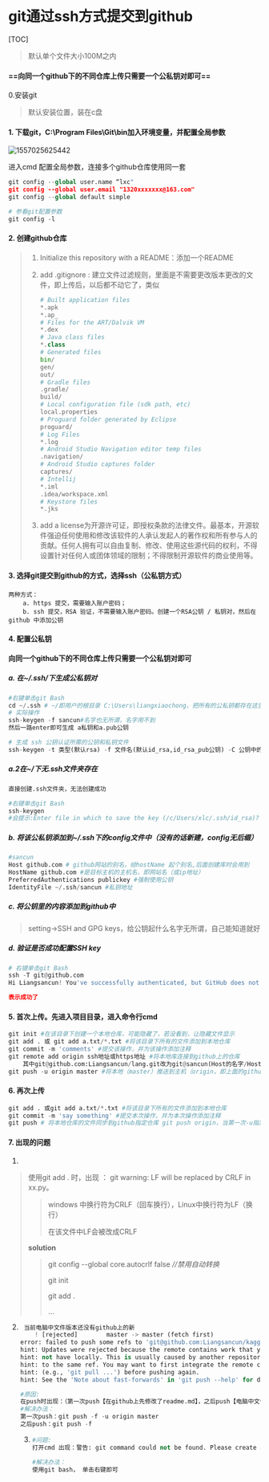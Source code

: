 # git通过ssh方式提交到github

[TOC]

> 默认单个文件大小100M之内

#### ==向同一个github下的不同仓库上传只需要一个公私钥对即可==

0.安装git

> 默认安装位置，装在c盘

#### 1. 下载git，C:\Program Files\Git\bin加入环境变量，并配置全局参数

![1557025625442](C:\Users\liangxiaochong\AppData\Roaming\Typora\typora-user-images\1557025625442.png)

进入cmd 配置全局参数，连接多个github仓库使用同一套

```python
git config --global user.name “lxc"
git config --global user.email "1320xxxxxxx@163.com"
git config --global default simple

# 参看git配置参数
git config -l
```



#### 2. 创建github仓库

> 1. Initialize this repository with a README：添加一个README
>
> 2. add .gitignore : 建立文件过滤规则，里面是不需要更改版本更改的文件，即上传后，以后都不动它了，类似
>
>    ```python 
>    # Built application files
>    *.apk
>    *.ap_
>    # Files for the ART/Dalvik VM
>    *.dex
>    # Java class files
>    *.class
>    # Generated files
>    bin/
>    gen/
>    out/
>    # Gradle files
>    .gradle/
>    build/
>    # Local configuration file (sdk path, etc)
>    local.properties
>    # Proguard folder generated by Eclipse
>    proguard/
>    # Log Files
>    *.log
>    # Android Studio Navigation editor temp files
>    .navigation/
>    # Android Studio captures folder
>    captures/
>    # Intellij
>    *.iml
>    .idea/workspace.xml
>    # Keystore files
>    *.jks
>    ```
>
> 3. add a license为开源许可证，即授权条款的法律文件。最基本，开源软件强迫任何使用和修改该软件的人承认发起人的著作权和所有参与人的贡献。任何人拥有可以自由复制、修改、使用这些源代码的权利，不得设置针对任何人或团体领域的限制；不得限制开源软件的商业使用等。

#### 3. 选择git提交到github的方式，选择ssh（公私钥方式）

```
两种方式：
	a. https 提交，需要输入账户密码；
	b. ssh 提交，RSA 验证，不需要输入账户密码。创建一个RSA公钥 / 私钥对，然后在 github 中添加公钥
```

#### 4. 配置公私钥

**向同一个github下的不同仓库上传只需要一个公私钥对即可**

##### a. 在~/.ssh/下生成公私钥对

```python
#右键单击git Bash 
cd ~/.ssh # ~/即用户的根目录 C:\Users\liangxiaochong，把所有的公私钥都存在这里
# 实际操作
ssh-keygen -f sancun#名字也无所谓，名字用不到
然后一路enter即可生成 a私钥和a.pub公钥

# 生成 ssh 公钥认证所需的公钥和私钥文件
ssh-keygen -t 类型(默认rsa) -f 文件名(默认id_rsa,id_rsa_pub公钥) -C 公钥中的备注
```

##### a.2在~/下无.ssh文件夹存在 #####

```python
直接创建.ssh文件夹，无法创建成功

#右键单击git Bash 
ssh-keygen
#会提示:Enter file in which to save the key (/c/Users/xlc/.ssh/id_rsa)? 按下enter，就会在~下创建.ssh文件夹及id_rsa私钥和公钥
```



##### b. 将该公私钥添加到~/.ssh下的config文件中（没有的话新建，config无后缀）

```python
#sancun
Host github.com # github网站的别名，给hostName 起个别名,后面创建库时会用到
HostName github.com #是目标主机的主机名，即网站名（或ip地址）
PreferredAuthentications publickey #强制使用公钥
IdentityFile ~/.ssh/sancun #私钥地址
```

##### c. 将公钥里的内容添加到github中

> setting->SSH and GPG keys，给公钥起什么名字无所谓，自己能知道就好

##### d. 验证是否成功配置SSH key

```python
# 右键单击git Bash
ssh -T git@github.com
Hi Liangsancun! You've successfully authenticated, but GitHub does not provide shell access.

表示成功了
```

#### 5. 首次上传。先进入项目目录，进入命令行cmd

```python
git init #在该目录下创建一个本地仓库，可能隐藏了，若没看到，让隐藏文件显示
git add . 或 git add a.txt/*.txt #将该目录下所有的文件添加到本地仓库
git commit -m 'comments' #提交该操作，并为该操作添加注释
git remote add origin ssh地址或https地址 #将本地库连接到github上的仓库
	其中git@github.com:Liangsancun/lang.git改为git@sancun(Host的名字/HostName的别名):Liangsancun/lang.git【如果config中的Host为sancun的话】
git push -u origin master #将本地（master）推送到主机（origin，即上面的github仓库地址，-u指定其为默认主机，后面上传就可以不加任何参数，直接使用git push了）
```



#### 6. 再次上传

```python
git add . 或git add a.txt/*.txt #将该目录下所有的文件添加到本地仓库
git commit -m 'say something' #提交本次操作，并为本次操作添加注释
git push # 将本地仓库的文件同步到github指定仓库 git push origin，当第一次-u指定origin后，就直接用git push了。
```

#### 7. 出现的问题

1. 

> 使用git add . 时，出现 ： git warning: LF will be replaced by CRLF in xx.py。
>
> > windows 中换行符为CRLF（回车换行），Linux中换行符为LF（换行）
> >
> > 在该文件中LF会被改成CRLF
>
> **solution**
>
> > git config --global core.autocrlf false  *//禁用自动转换*  
> >
> > git init
> >
> > git add . 
> >
> > ...

2. ```python
    当前电脑中文件版本还没有github上的新
       ! [rejected]        master -> master (fetch first)
   error: failed to push some refs to 'git@github.com:Liangsancun/kaggle-.git'
   hint: Updates were rejected because the remote contains work that you do
   hint: not have locally. This is usually caused by another repository pushing
   hint: to the same ref. You may want to first integrate the remote changes
   hint: (e.g., 'git pull ...') before pushing again.
   hint: See the 'Note about fast-forwards' in 'git push --help' for details.
   
   #原因:
   在push时出现：（第一次push【在github上先修改了readme.md】，之后push【电脑中文件的版本比github上还旧，因为其他人更新的原因】
   #解决办法：
   第一次push：git push -f -u origin master
   之后push：git push -f
   ```

   3. ```python
      #问题:
      打开cmd 出现：警告: git command could not be found. Please create an alias or add it to your PATH. 也无法使用git命令
      
      #解决办法：
      使用git bash， 单击右键即可
      ```

      